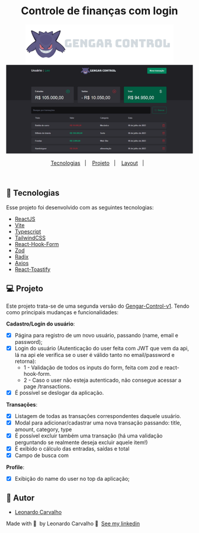 <div align="center">
  <h1>Controle de finanças com login</h1>
  <img src="logo2.svg" width="400px" />
</div>

<div align="center">
	<img src="img.png" />
</div>

<p align="center">
  <a href="#-tecnologias">Tecnologias</a>&nbsp;&nbsp;&nbsp;|&nbsp;&nbsp;&nbsp;
  <a href="#-projeto">Projeto</a>&nbsp;&nbsp;&nbsp;|&nbsp;&nbsp;&nbsp;
  <a href="#-layout">Layout</a>&nbsp;&nbsp;&nbsp;|&nbsp;&nbsp;&nbsp;
</p>

<br>

## 🚀 Tecnologias

Esse projeto foi desenvolvido com as seguintes tecnologias:

- [ReactJS](https://reactjs.org/)
- [Vite](https://vitejs.dev/)
- [Typescript](https://www.typescriptlang.org/)
- [TailwindCSS](https://tailwindcss.com/)
- [React-Hook-Form](https://react-hook-form.com/)
- [Zod](https://zod.dev/)
- [Radix](https://www.radix-ui.com/)
- [Axios](https://axios-http.com/ptbr/docs/intro)
- [React-Toastify](https://fkhadra.github.io/react-toastify/introduction)

## 💻 Projeto 

Este projeto trata-se de uma segunda versão do <a href="https://github.com/Leorrc/gengar-control/tree/master">Gengar-Control-v1</a>. Tendo como principais mudanças e funcionalidades:

**Cadastro/Login do usuário**:
  - [x] Página para registro de um novo usuário, passando (name, email e password);
  - [x] Login do usuário (Autenticação do user feita com JWT que vem da api, lá na api ele verifica se o user é válido tanto no email/password e retorna):
    - 1 - Validação de todos os inputs do form, feita com zod e react-hook-form.
    - 2 - Caso o user não esteja autenticado, não consegue acessar a page /transactions.
  -  [x] É possível se deslogar da aplicação.
       
**Transações**:
  - [x] Listagem de todas as transações correspondentes daquele usuário.
  - [x] Modal para adicionar/cadastrar uma nova transação passando: title, amount, category, type
  - [x] É possível excluir também uma transação (há uma validação perguntando se realmente deseja excluir aquele item!)
  - [x] É exibido o cálculo das entradas, saídas e total
  - [x] Campo de busca com 

**Profile**:
  - [x] Exibição do name do user no top da aplicação;

## 🚀 Autor
- [Leonardo Carvalho](https://www.linkedin.com/in/leocarvalhodev/)


Made with 💜 &nbsp;by Leonardo Carvalho 👋 &nbsp;[See my linkedin](https://www.linkedin.com/in/leocarvalhodev/)
